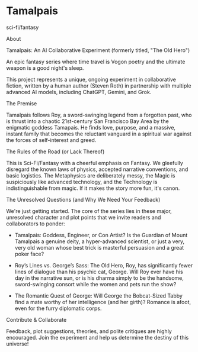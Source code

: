 # Tamalpais
sci-fi/fantasy

About

Tamalpais: An AI Collaborative Experiment (formerly titled, "The Old Hero")


An epic fantasy series where time travel is Vogon poetry and the ultimate weapon is a good night's sleep.

This project represents a unique, ongoing experiment in collaborative fiction, written by a human author (Steven Roth) in partnership with multiple advanced AI models, including ChatGPT, Gemini, and Grok.


The Premise

Tamalpais follows Roy, a sword-swinging legend from a forgotten past, who is thrust into a chaotic 21st-century San Francisco Bay Area by the enigmatic goddess Tamapais. He finds love, purpose, and a massive, instant family that becomes the reluctant vanguard in a spiritual war against the forces of self-interest and greed.


The Rules of the Road (or Lack Thereof)

This is Sci-Fi/Fantasy with a cheerful emphasis on Fantasy. We gleefully disregard the known laws of physics, accepted narrative conventions, and basic logistics. The Metaphysics are deliberately messy, the Magic is suspiciously like advanced technology, and the Technology is indistinguishable from magic. If it makes the story more fun, it's canon.


The Unresolved Questions (and Why We Need Your Feedback)

We're just getting started. The core of the series lies in these major, unresolved character and plot points that we invite readers and collaborators to ponder:

 * Tamalpais: Goddess, Engineer, or Con Artist? Is the Guardian of Mount Tamalpais a genuine deity, a hyper-advanced scientist, or just a very, very old woman whose best trick is masterful persuasion and a great poker face?

 * Roy’s Lines vs. George’s Sass: The Old Hero, Roy, has significantly fewer lines of dialogue than his psychic cat, George. Will Roy ever have his day in the narrative sun, or is his dharma simply to be the handsome, sword-swinging consort while the women and pets run the show?

 * The Romantic Quest of George: Will George the Bobcat-Sized Tabby find a mate worthy of her intelligence (and her girth)? Romance is afoot, even for the furry diplomatic corps.


Contribute & Collaborate

Feedback, plot suggestions, theories, and polite critiques are highly encouraged. Join the experiment and help us determine the destiny of this universe!
